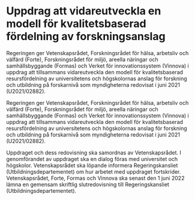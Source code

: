 # Uppdrag att vidareutveckla en modell för kvalitetsbaserad fördelning av forskningsanslag

Regeringen ger Vetenskapsrådet, Forskningsrådet för hälsa, arbetsliv och välfärd (Forte), Forskningsrådet för miljö, areella näringar och samhällsbyggande (Formas) och Verket för innovationssystem (Vinnova) i uppdrag att tillsammans vidareutveckla den modell för kvalitetsbaserad resursfördelning av universitetens och högskolornas anslag för forskning och utbildning på forskarnivå som myndigheterna redovisat i juni 2021 (U2021/02882).

Regeringen ger Vetenskapsrådet, Forskningsrådet för hälsa, arbetsliv och välfärd (Forte), Forskningsrådet för miljö, areella näringar och samhällsbyggande (Formas) och Verket för innovationssystem (Vinnova) i uppdrag att tillsammans vidareutveckla den modell för kvalitetsbaserad resursfördelning av universitetens och högskolornas anslag för forskning och utbildning på forskarnivå som myndigheterna redovisat i juni 2021 (U2021/02882).

Uppdraget och dess redovisning ska samordnas av Vetenskapsrådet. I genomförandet av uppdraget ska en dialog föras med universitet och högskolor. Vetenskapsrådet ska löpande informera Regeringskansliet (Utbildningsdepartementet) om hur arbetet med uppdraget fortskrider. Vetenskapsrådet, Forte, Formas och Vinnova ska senast den 1 juni 2022 lämna en gemensam skriftlig slutredovisning till Regeringskansliet (Utbildningsdepartementet).
